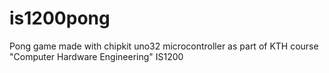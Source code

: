# is1200pong
Pong game made with chipkit uno32 microcontroller as part of KTH course "Computer Hardware Engineering" IS1200
